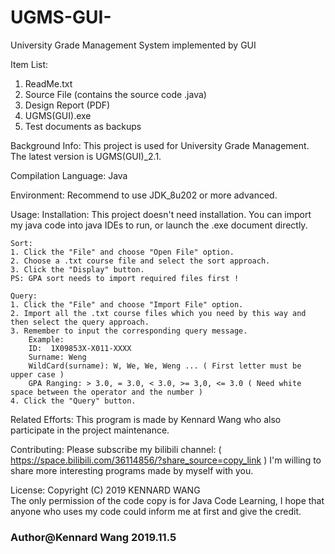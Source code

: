 # UGMS-GUI-
University Grade Management System implemented by GUI

Item List:
1. ReadMe.txt
2. Source File (contains the source code .java)
3. Design Report (PDF)
4. UGMS(GUI).exe
5. Test documents as backups

Background Info: 
This project is used for University Grade Management. The latest version is UGMS(GUI)_2.1.

Compilation Language: Java

Environment:
Recommend to use JDK_8u202 or more advanced.

Usage:
    Installation:
    This project doesn't need installation. You can import my java code into java IDEs to run, 
    or launch the .exe document directly.

    Sort:
    1. Click the "File" and choose "Open File" option.
    2. Choose a .txt course file and select the sort approach.
    3. Click the "Display" button.
    PS: GPA sort needs to import required files first !

    Query:    
    1. Click the "File" and choose "Import File" option.
    2. Import all the .txt course files which you need by this way and then select the query approach.
    3. Remember to input the corresponding query message.
        Example:
        ID:  1X09853X-X011-XXXX
        Surname: Weng
        WildCard(surname): W, We, We, Weng ... ( First letter must be upper case )
        GPA Ranging: > 3.0, = 3.0, < 3.0, >= 3,0, <= 3.0 ( Need white space between the operator and the number )
    4. Click the "Query" button.

Related Efforts:
This program is made by Kennard Wang who also participate in the project maintenance.

Contributing:
Please subscribe my bilibili channel: ( https://space.bilibili.com/36114856/?share_source=copy_link )
I'm willing to share more interesting programs made by myself with you.

License:
Copyright (C) 2019 KENNARD WANG  
The only permission of the code copy is for Java Code Learning, I hope that anyone who uses my code could inform 
me at first and give the credit.


### Author@Kennard Wang     2019.11.5 ###
